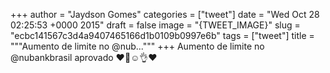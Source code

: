 
+++
author = "Jaydson Gomes"
categories = ["tweet"]
date = "Wed Oct 28 02:25:53 +0000 2015"
draft = false
image = "{TWEET_IMAGE}"
slug = "ecbc141567c3d4a9407465166d1b0109b0997e6b"
tags = ["tweet"]
title = """Aumento de limite no @nub..."""
+++
Aumento de limite no @nubankbrasil aprovado ❤👊☺👌❤
